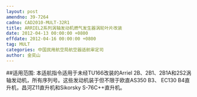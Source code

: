 ```yaml
---
layout: post
amendno: 39-7264
cadno: CAD2010-MULT-32R1
title: ARRIEL2系列涡轴发动机燃气发生器涡轮叶片改装
date: 2012-04-13 00:00:00 +0800
effdate: 2012-04-16 00:00:00 +0800
tag: MULT
categories: 中国民用航空局航空器适航审定司
author: 金奕山
---
```


##适用范围:
本适航指令适用于未经TU166改装的Arriel 2B、2B1、2B1A和2S2涡轴发动机，所有序列号。这些发动机装于但不限于欧直AS350 B3、 EC130 B4直升机，昌河Z11直升机和Sikorsky S-76C++直升机。

